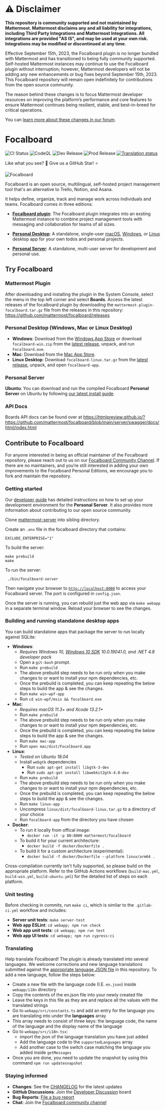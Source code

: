 # :warning: Disclaimer

**This repository is community supported and not maintained by Mattermost. Mattermost disclaims any and all liability for integrations, including Third Party Integrations and Mattermost Integrations. All integrations are provided "AS IS", and may be used at your own risk. Integrations may be modified or discontinued at any time.**

Effective September 15th, 2023, the Focalboard plugin is no longer bundled with Mattermost and has transitioned to being fully community supported. Self-hosted Mattermost instances may continue to use the Focalboard plugin without interruption; however, Mattermost developers will not be adding any new enhancements or bug fixes beyond September 15th, 2023. This Focalboard repository will remain open indefinitely for contributions from the open source community.

The reason behind these changes is to focus Mattermost developer resources on improving the platform’s performance and core features to ensure Mattermost continues being resilient, stable, and best-in-breed for critical operations.

You can [learn more about these changes in our forum](https://forum.mattermost.com/t/upcoming-product-changes-to-boards-and-various-plugins/16669).

# Focalboard

![CI Status](https://github.com/mattermost/focalboard/actions/workflows/ci.yml/badge.svg)
![CodeQL](https://github.com/mattermost/focalboard/actions/workflows/codeql-analysis.yml/badge.svg)
![Dev Release](https://github.com/mattermost/focalboard/actions/workflows/dev-release.yml/badge.svg)
![Prod Release](https://github.com/mattermost/focalboard/actions/workflows/prod-release.yml/badge.svg)
<a href="https://translate.mattermost.com/engage/focalboard/">
<img src="https://translate.mattermost.com/widgets/focalboard/-/svg-badge.svg" alt="Translation status" />
</a>

Like what you see? :eyes: Give us a GitHub Star! :star:

![Focalboard](website/site/static/img/hero.jpg)

Focalboard is an open source, multilingual, self-hosted project management tool that's an alternative to Trello, Notion, and Asana.

It helps define, organize, track and manage work across individuals and teams. Focalboard comes in three editions:

* **[Focalboard plugin](https://github.com/mattermost/focalboard/releases)**: The Focalboard plugin integrates into an exsting Mattermost instance to combine project management tools with messaging and collaboration for teams of all sizes.

* **[Personal Desktop](https://www.focalboard.com/docs/personal-edition/desktop/)**: A standalone, single-user [macOS](https://apps.apple.com/app/apple-store/id1556908618?pt=2114704&ct=website&mt=8), [Windows](https://www.microsoft.com/store/apps/9NLN2T0SX9VF?cid=website), or [Linux](https://www.focalboard.com/download/personal-edition/desktop/#linux-desktop) desktop app for your own todos and personal projects.

* **[Personal Server](https://www.focalboard.com/download/personal-edition/ubuntu/)**: A standalone, multi-user server for development and personal use.

## Try Focalboard

### Mattermost Plugin

After downloading and installing the plugin in the System Console, select the menu in the top left corner and select **Boards**. Access the latest releases of the focalboard plugin by downloading the `mattermost-plugin-focalboard.tar.gz` file from the releases in this repository: https://github.com/mattermost/focalboard/releases

### Personal Desktop (Windows, Mac or Linux Desktop)

* **Windows**: Download from the [Windows App Store](https://www.microsoft.com/store/productId/9NLN2T0SX9VF) or download `focalboard-win.zip` from the [latest release](https://github.com/mattermost/focalboard/releases), unpack, and run `Focalboard.exe`.
* **Mac**: Download from the [Mac App Store](https://apps.apple.com/us/app/focalboard-insiders/id1556908618?mt=12).
* **Linux Desktop**: Download `focalboard-linux.tar.gz` from the [latest release](https://github.com/mattermost/focalboard/releases), unpack, and open `focalboard-app`.

### Personal Server

**Ubuntu**: You can download and run the compiled Focalboard **Personal Server** on Ubuntu by following [our latest install guide](https://www.focalboard.com/download/personal-edition/ubuntu/).

### API Docs

Boards API docs can be found over at https://htmlpreview.github.io/?https://github.com/mattermost/focalboard/blob/main/server/swagger/docs/html/index.html

## Contribute to Focalboard

For anyone interested in being an official maintainer of the Focalboard repository, please reach out to us on our [Focalboard Community Channel](https://community.mattermost.com/core/channels/focalboard). If there are no maintainers, and you’re still interested in adding your own improvements to the Focalboard Personal Editions, we encourage you to fork and maintain the repository.

### Getting started

Our [developer guide](https://developers.mattermost.com/contribute/focalboard/personal-server-setup-guide) has detailed instructions on how to set up your development environment for the **Personal Server**. It also provides more information about contributing to our open source community.

Clone [mattermost-server](https://github.com/mattermost/mattermost-server) into sibling directory.

Create an `.env` file in the focalboard directory that contains:

```
EXCLUDE_ENTERPRISE="1"
```

To build the server:

```
make prebuild
make
```

To run the server:

```
 ./bin/focalboard-server
```

Then navigate your browser to [`http://localhost:8000`](http://localhost:8000) to access your Focalboard server. The port is configured in `config.json`.

Once the server is running, you can rebuild just the web app via `make webapp` in a separate terminal window. Reload your browser to see the changes.

### Building and running standalone desktop apps

You can build standalone apps that package the server to run locally against SQLite:

* **Windows**:
    * *Requires Windows 10, [Windows 10 SDK](https://developer.microsoft.com/en-us/windows/downloads/sdk-archive/) 10.0.19041.0, and .NET 4.8 developer pack*
    * Open a `git-bash` prompt.
    * Run `make prebuild`
    * The above prebuild step needs to be run only when you make changes to or want to install your npm dependencies, etc.
    * Once the prebuild is completed, you can keep repeating the below steps to build the app & see the changes.
    * Run `make win-wpf-app`
    * Run `cd win-wpf/msix && focalboard.exe`
* **Mac**:
    * *Requires macOS 11.3+ and Xcode 13.2.1+*
    * Run `make prebuild`
    * The above prebuild step needs to be run only when you make changes to or want to install your npm dependencies, etc.
    * Once the prebuild is completed, you can keep repeating the below steps to build the app & see the changes.
    * Run `make mac-app`
    * Run `open mac/dist/Focalboard.app`
* **Linux**:
    * *Tested on Ubuntu 18.04*
    * Install `webgtk` dependencies
        * Run `sudo apt-get install libgtk-3-dev`
        * Run `sudo apt-get install libwebkit2gtk-4.0-dev`
    * Run `make prebuild`
    * The above prebuild step needs to be run only when you make changes to or want to install your npm dependencies, etc.
    * Once the prebuild is completed, you can keep repeating the below steps to build the app & see the changes.
    * Run `make linux-app`
    * Uncompress `linux/dist/focalboard-linux.tar.gz` to a directory of your choice
    * Run `focalboard-app` from the directory you have chosen
* **Docker**:
    * To run it locally from offical image:
        * `docker run -it -p 80:8000 mattermost/focalboard`
    * To build it for your current architecture:
        * `docker build -f docker/Dockerfile .`
    * To build it for a custom architecture (experimental):
        * `docker build -f docker/Dockerfile --platform linux/arm64 .`

Cross-compilation currently isn't fully supported, so please build on the appropriate platform. Refer to the GitHub Actions workflows (`build-mac.yml`, `build-win.yml`, `build-ubuntu.yml`) for the detailed list of steps on each platform.

### Unit testing

Before checking in commits, run `make ci`, which is similar to the `.gitlab-ci.yml` workflow and includes:

* **Server unit tests**: `make server-test`
* **Web app ESLint**: `cd webapp; npm run check`
* **Web app unit tests**: `cd webapp; npm run test`
* **Web app UI tests**: `cd webapp; npm run cypress:ci`

### Translating

Help translate Focalboard! The plugin is already translated into several languages. We welcome corrections and new language translations submitted against the [appropriate language JSON file](https://github.com/mattermost/focalboard/tree/main/webapp/i18n) in this repository. To add a new language, follow the steps below:

- Create a new file with the language code (I.E. `en.json`) inside `webapp/i18n` directory
- Copy the contents of the en.json file into your newly created file
- Leave the keys in this file as they are and replace all the values with the translated strings
- Go to `webapp/src/constants.ts` and add an entry for the language you are translating into under the **languages** array
- This array needs to consist of three keys: the language code, the name of the language and the display name of the language
- Go to `webapp/src/i18n.tsx`:
    - import the json of the language translation you have just added
    - Add the language code to the `supportedLanguages` array
    - Add another case to the switch case matching the language you added inside `getMessages`
- Once you are done, you need to update the snapshot by using this command `npm run updatesnapshot`

### Staying informed

* **Changes**: See the [CHANGELOG](CHANGELOG.md) for the latest updates
* **GitHub Discussions**: Join the [Developer Discussion](https://github.com/mattermost/focalboard/discussions) board
* **Bug Reports**: [File a bug report](https://github.com/mattermost/focalboard/issues/new?assignees=&labels=bug&template=bug_report.md&title=)
* **Chat**: Join the [Focalboard community channel](https://community.mattermost.com/core/channels/focalboard)
